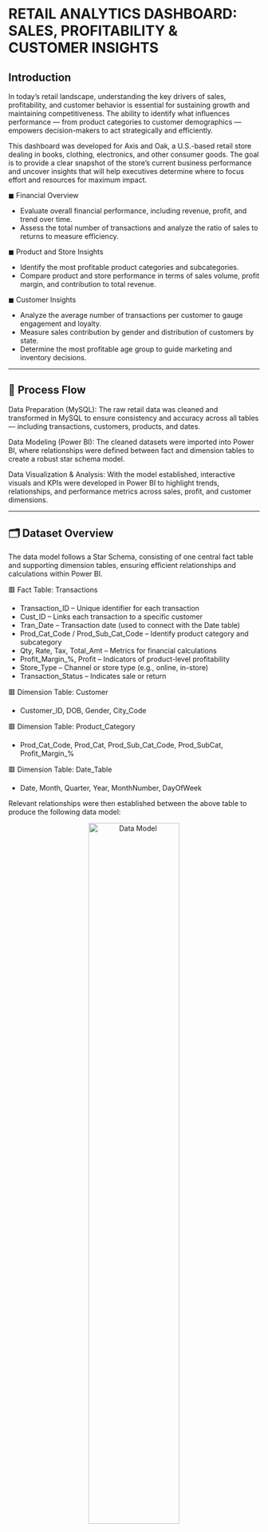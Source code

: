 # RETAIL ANALYTICS DASHBOARD: SALES, PROFITABILITY & CUSTOMER INSIGHTS

## Introduction
In today’s retail landscape, understanding the key drivers of sales, profitability, and customer behavior is essential for sustaining growth and maintaining competitiveness. The ability to identify what influences performance — from product categories to customer demographics — empowers decision-makers to act strategically and efficiently.

This dashboard was developed for Axis and Oak, a U.S.-based retail store dealing in books, clothing, electronics, and other consumer goods. The goal is to provide a clear snapshot of the store’s current business performance and uncover insights that will help executives determine where to focus effort and resources for maximum impact.

◼ Financial Overview
 - Evaluate overall financial performance, including revenue, profit, and trend over time.
 - Assess the total number of transactions and analyze the ratio of sales to returns to measure efficiency.

◼ Product and Store Insights
 - Identify the most profitable product categories and subcategories.
 - Compare product and store performance in terms of sales volume, profit margin, and contribution to total revenue.

◼ Customer Insights
 - Analyze the average number of transactions per customer to gauge engagement and loyalty.
 - Measure sales contribution by gender and distribution of customers by state.
 - Determine the most profitable age group to guide marketing and inventory decisions.

---
## 🔄 Process Flow

Data Preparation (MySQL):
The raw retail data was cleaned and transformed in MySQL to ensure consistency and accuracy across all tables — including transactions, customers, products, and dates.

Data Modeling (Power BI):
The cleaned datasets were imported into Power BI, where relationships were defined between fact and dimension tables to create a robust star schema model.

Data Visualization & Analysis:
With the model established, interactive visuals and KPIs were developed in Power BI to highlight trends, relationships, and performance metrics across sales, profit, and customer dimensions.

---

## 🗂️ Dataset Overview

The data model follows a Star Schema, consisting of one central fact table and supporting dimension tables, ensuring efficient relationships and calculations within Power BI.

🟥 Fact Table: Transactions
 - Transaction_ID – Unique identifier for each transaction
 - Cust_ID – Links each transaction to a specific customer
 - Tran_Date – Transaction date (used to connect with the Date table)
 - Prod_Cat_Code / Prod_Sub_Cat_Code – Identify product category and subcategory
 - Qty, Rate, Tax, Total_Amt – Metrics for financial calculations
 - Profit_Margin_%, Profit – Indicators of product-level profitability
 - Store_Type – Channel or store type (e.g., online, in-store)
 - Transaction_Status – Indicates sale or return

🟥 Dimension Table: Customer
 - Customer_ID, DOB, Gender, City_Code

🟥 Dimension Table: Product_Category
 - Prod_Cat_Code, Prod_Cat, Prod_Sub_Cat_Code, Prod_SubCat, Profit_Margin_%

🟥 Dimension Table: Date_Table
 - Date, Month, Quarter, Year, MonthNumber, DayOfWeek

Relevant relationships were then established between the above table to produce the following data model:
 <p align="center">
 <img alt="Data Model" src="https://github.com/andyababio/RETAIL-ANALYTICS/blob/main/Images/Retail%20Data%20Model.png" width="60%" />
 </p>
 
 ---
 
## 📊 Dashboard Overview  

<!-- Summary Page -->
<h3 align="center">Summary Page</h3>
<p align="center">
   <img src="https://github.com/andyababio/RETAIL-ANALYTICS/blob/main/Images/Dashboard.png" 
        alt="Dashboard" width="60%" />
</p>

<!-- Products & Customers Pages Side by Side -->
<h4 align="center">Products & Customer Page</h4>
<p align="center">
      <img src="https://github.com/andyababio/RETAIL-ANALYTICS/blob/main/Images/Products.png" 
           alt="Products" width="45%" />
      <img src="https://github.com/andyababio/RETAIL-ANALYTICS/blob/main/Images/Customer.png" 
           alt="Customer" width="45%" />
</p>


---
## Key Insights
### Summary Page:
<p> Overall Business Performance (Sales, Revenue, and Trends) </p>

- Axis and Oak demonstrates strong overall business performance, generating a cumulative **$54 million** in revenue and **$14 million** in profit since its inception in 2011.
 - The business achieves its peak performance in January, contributing the highest shares of **revenue (9%)**, **profit (9.01%)**, and **transactions (8.8%)**, indicating strong customer activity at the start of the year.
 - However, product returns have a notable financial impact, reducing total revenue by approximately 10%. Return volumes are highest in January and July, highlighting potential issues related to post-holiday or mid-year product cycles that may warrant closer review.

<p align="center">
   <img src="https://github.com/andyababio/RETAIL-ANALYTICS/blob/main/Images/Dashboard.png" 
        alt="Dashboard" width="60%" />
</p>

<p> ◻ Year-on-Year Profit Growth </p>
Profits were consistent between 2011–2013, averaging $4.6–4.8 million annually, but dropped sharply to $683K in 2014 — an ~85% decline. This suggests possible operational, pricing, or product-mix changes that severely impacted overall performance.

Recommended Action:
 - Conduct a root cause review of 2014’s decline (e.g., increased returns, reduced prices, or loss of key product lines).
 - Establish annual performance benchmarks and early-warning indicators to prevent similar profit erosion.


<p> ◻ Revenue and Profit by Product Category </p> 
The Books and Electronics categories are the top revenue generators, together accounting for over 40% of total sales, while Footwear delivers the highest profit margin (≈30%), signaling efficient pricing and cost control.

Recommended Action:
 - Sustain strong performers (Books, Electronics) through targeted upselling or bundle offers.
 - Expand Footwear marketing or new product lines given its high margin potential.
 - Reassess Bags and Clothing strategies—lower revenue might be improved through promotions or assortment refreshes.


<p> ◻ Transactions by Product Category </p>
Customer activity is concentrated in Books (6,039 transactions) and Electronics (4,878). Bags have the lowest transaction volume (1,985), reinforcing earlier profit insights about limited demand.

Recommended Action:
 - Continue optimizing top-selling categories through targeted advertising and inventory prioritization.
 - Revitalize underperforming categories (e.g., Bags and Clothing) with refreshed product designs, limited-time offers, or influencer partnerships.
 - Conduct product demand analysis to align inventory levels with high-interest categories and reduce overstock risk.

<p> ◻ Transactions by Gender </p>
 Female customers account for 57% of total transactions (13,148 vs. 9,787), indicating stronger engagement and purchasing behavior among women.

Recommended Action:
 - Tailor marketing campaigns and loyalty programs toward female shoppers to sustain engagement.
 - Identify opportunities to increase male customer participation through personalized product recommendations or male-focused categories.
 - Leverage demographic insights to refine promotional messaging for balanced customer outreach.

<p> ◻ Profit Trends (Month-on-Month) </p> 
Monthly profit levels remain relatively stable, averaging around $1.2 million. January ($1.33M) and October ($1.32M) are top-performing months, mirroring transaction peaks, while June ($1.12M) records the lowest profit.

Recommended Action:
 - Align inventory and marketing strategies with peak months to sustain profitability.
 - Strengthen promotional and sales strategies in months with declining profits to boost revenue consistency and mitigate seasonal dips.

<p>◻ Returns by Month</p>
Monthly return rates remain relatively stable throughout the year, fluctuating between **8.3% and 9.5%**. The highest return rates occur in **February (9.5%)** and **January (9.4%)**, suggesting potential post-holiday return activity or seasonal purchase adjustments.

Recommended Action:
 - Investigate product or category trends driving returns during Q1.
 - Implement clearer product information or flexible exchange policies during peak return months.
 - Leverage insights to reduce returns ahead of future seasonal peaks.











### Product Page
<p align="center">
   <img src="https://github.com/andyababio/RETAIL-ANALYTICS/blob/main/Images/Dashboard.png" 
        alt="Dashboard" width="60%" />
</p>
<p> ◻ Key Product Performance Indicators </p>
Books remain the top-selling product category, driven primarily by the Women’s subcategory, while the e-Shop leads as the highest-performing sales channel, reflecting the growing strength of digital retail engagement.

Recommended Action:
 - Introduce cross-category promotions for top-performing segments (Books + Women’s Subcategory).
 - Leverage online behavioral data to refine product recommendations and optimize conversion.


<p align="center">
   <img src="https://github.com/andyababio/RETAIL-ANALYTICS/blob/main/Images/Dashboard.png" 
        alt="Dashboard" width="60%" />
</p>


<p> ◻ Profit by Store Type </p>
The e-Shop delivers the highest profit ($6.0M), outperforming physical stores by a significant margin. However, all store types contribute meaningfully, with consistent profitability across Flagship, MBR, and TeleShop outlets.

Recommended Action:
 - Strengthen digital-first strategies, such as personalized online offers and streamlined checkout experiences.
 - Benchmark operational efficiency from e-Shop processes to enhance Flagship and MBR performance.
 - Explore hybrid retail initiatives combining online and offline experiences to maximize reach.

<p> ◻ Product Performance Matrix </p>
Across categories, Footwear demonstrates the highest average profit margin (≈29.7%), while Books lead in both volume and total profit ($3.8M). Lower performers like Bags and Home & Kitchen show opportunities for pricing or assortment optimization.

Recommended Action:
 - Reinforce strong categories (Books, Electronics, Footwear) through bundled promotions and restock prioritization.
 - Review pricing and cost structures for lower-margin items like Home & Kitchen.
 - Streamline the Bags product line or introduce new collections aligned with current customer preferences.

<p> ◻ Returns by Age Group </p>
Customers aged **45–54 (9.8%)** and **25–34 (9.1%)** record the highest return rates, indicating potential dissatisfaction among both mature and younger adult demographics.

Recommended Action:
 - Investigate category-specific reasons for returns within these age brackets.
 - Refine product descriptions, sizing information, and quality assurance for high-return segments.
 - Introduce satisfaction surveys or targeted follow-ups to identify underlying causes of product dissatisfaction.

<p> ◻ Returns by Store Type </p>
The e-Shop records the highest return rate (11.6%), nearly double that of TeleShop (6.5%), suggesting online purchasing friction or product expectation gaps.

Recommended Action:
 - Audit e-Shop product listings for clarity (e.g., images, specifications, delivery timelines).
 - Enhance pre-purchase communication and introduce “try-before-you-buy” or easy returns policies.
 - Analyze return reasons by category to identify root causes specific to online transactions.

<p align="center">
   <img src="https://github.com/andyababio/RETAIL-ANALYTICS/blob/main/Images/Dashboard.png" 
        alt="Dashboard" width="60%" />
</p>


<p>◻ Returns by Product Category</p>
Books and Electronics recorded the highest number of returns, accounting for over **40% of all product returns**, aligning with their position as top-selling categories. However, **Bags** show a notably high return rate relative to total sales volume, suggesting possible issues with product quality, sizing, or customer expectations.

Recommended Action:
 - Conduct product-specific return analysis, particularly for Bags, to identify recurring issues.
 - Improve product descriptions, quality checks, or images for frequently returned items.
 - For Books and Electronics, introduce clearer return policies or customer education to reduce preventable returns.

<p>◻ Returns by City</p>
Pennsylvania (10.6%) and Georgia (9.5%) show the highest return rates among all customer locations. This may reflect regional preferences, shipping issues, or mismatched product expectations.

Recommended Action:
 - Review fulfillment and delivery experiences for customers in Pennsylvania and Georgia.
 - Evaluate whether specific product categories or stores are driving higher returns in these regions.
 - Tailor regional marketing and support to improve post-purchase satisfaction and reduce return rates.










 

### Customer Page
<p align="center">
   <img src="https://github.com/andyababio/RETAIL-ANALYTICS/blob/main/Images/Dashboard.png" 
        alt="Dashboard" width="60%" />
</p>


<p>◻ Customer Overview</p>
The customer base consists of **5,647 distinct customers**, each generating an average of **₵9.64K in revenue** and completing around **4 transactions** on average. This indicates strong engagement and purchase frequency across customer segments.

Recommended Action:
 - Identify and reward high-value repeat customers with loyalty programs.
 - Investigate lower-activity segments for targeted re-engagement campaigns


<p align="center">
   <img src="https://github.com/andyababio/RETAIL-ANALYTICS/blob/main/Images/Dashboard.png" 
        alt="Dashboard" width="60%" />
</p>


<p>◻ Returns by Age Group</p>
Return rates are slightly higher among the **45–54** group (**9.8%**) and **25–34** (**9.1%**), suggesting possible issues with product expectations or fit for these demographics.

Recommended Action:
 - Review return reasons among these age groups.
 - Optimize product descriptions, sizing, or return policies for improved satisfaction.

<p>◻ Sales by Age Group</p>
The **35–44** and **25–34** age groups dominate transactions, contributing over **70% of total sales volume**, confirming their position as the primary consumer demographic.

Recommended Action:
 - Maintain targeted marketing for 25–44-year-olds.
 - Design promotions to attract the 55+ group, who show potential for higher revenue per purchase despite fewer transactions.

<p>◻ Profit by Gender</p>
Across all months, **female customers consistently generate higher profits**, averaging around **20–25% more** per month compared to male customers.

Recommended Action:
 - Continue focusing marketing efforts on female buyers.
 - Conduct sentiment or behavioral analysis to identify products with higher male engagement potential.



<p align="center">
   <img src="https://github.com/andyababio/RETAIL-ANALYTICS/blob/main/Images/Dashboard.png" 
        alt="Dashboard" width="60%" />
</p>

<p>◻ Revenue and Profit by Age Group</p>
The **35–44** and **25–34** age groups not only lead in sales volume but also deliver the highest profit contributions — **₵6.38M** and **₵5.85M**, respectively.

Recommended Action:
 - Prioritize product recommendations and campaigns for these two groups.
 - Develop age-tailored offers (e.g., family bundles for 35–44, lifestyle products for 25–34).

<p>◻ Sales by State</p>
Georgia, Illinois, and Florida lead in both transactions and revenue, jointly contributing over **40% of total sales**, highlighting them as the most active and profitable markets. Conversely, **California, North Carolina, and Pennsylvania** show the lowest figures, indicating potential for targeted growth strategies.

Recommended Action:
 - Strengthen marketing and loyalty programs in Georgia, Illinois, and Florida to sustain momentum.
 - Investigate customer preferences and sales channels in California and North Carolina to uncover barriers to conversion.
 - Introduce region-specific promotions or partnerships to improve performance in underperforming states.

 <p>◻ Customer Distribution by Region</p>
Customer presence is concentrated in **Georgia, Illinois, and Florida**, each exceeding **850 active customers**. This reflects strong penetration in key states, while **California** and **North Carolina** represent growth opportunities.

Recommended Action:
 - Strengthen presence in top-performing states through regional partnerships or local ads.
 - Explore expansion strategies in underrepresented markets (e.g., California, North Carolina).





---





## Conclusion

The analysis provides a holistic view of the business’s sales, profitability, and customer behavior across products, channels, and demographics. Overall, the company demonstrates strong performance driven by the Books and Electronics categories, a robust e-Shop channel, and a loyal customer base aged 25–44. Profitability trends indicate effective pricing and cost control, particularly within Footwear, while consistent female-driven profit contributions highlight a reliable customer segment.

However, the data also reveals areas for optimization — notably, higher return rates in specific stores (e-Shop) and age groups (45–54), as well as lower revenue contributions from categories like Bags and Clothing. Addressing these will help balance the business’s revenue mix and improve overall customer satisfaction.
